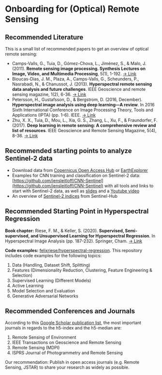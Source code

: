 # Onboarding for (Optical) Remote Sensing

## Recommended Literature

This is a small list of recommended papers to get an overview of optical
remote sensing:

* Camps-Valls, G., Tuia, D., Gómez-Chova, L., Jiménez, S., & Malo, J. (2011).
  **Remote sensing image processing. Synthesis Lectures on Image, Video, and
  Multimedia Processing**, 5(1), 1-192.
  [-> Link](https://doi.org/10.2200/S00392ED1V01Y201107IVM012)
* Bioucas-Dias, J. M., Plaza, A., Camps-Valls, G., Scheunders, P., Nasrabadi,
  N., & Chanussot, J. (2013). **Hyperspectral remote sensing data analysis and
  future challenges**. IEEE Geoscience and remote sensing magazine, 1(2), 6-36.
  [-> Link](https://ieeexplore.ieee.org/document/6555921)
* Petersson, H., Gustafsson, D., & Bergstrom, D. (2016, December).
  **Hyperspectral image analysis using deep learning—A review**. In 2016 Sixth
  International Conference on Image Processing Theory, Tools and Applications
  (IPTA) (pp. 1-6). IEEE.
  [-> Link](https://ieeexplore.ieee.org/abstract/document/7820963)
* Zhu, X. X., Tuia, D., Mou, L., Xia, G. S., Zhang, L., Xu, F., & Fraundorfer,
  F. (2017). **Deep learning in remote sensing: A comprehensive review and list
  of resources**. IEEE Geoscience and Remote Sensing Magazine, 5(4), 8-36.
  [-> Link](https://ieeexplore.ieee.org/abstract/document/8113128)


## Recommended starting points to analyze Sentinel-2 data

* Download data from [Copernicus Open Access Hub](https://scihub.copernicus.eu/dhus/#/home)
  or [EarthExplorer](https://earthexplorer.usgs.gov/)
* Examples for CNN training and classification on Sentinel-2 data:
  [https://github.com/jensleitloff/CNN-Sentinel](https://github.com/jensleitloff/CNN-Sentinel)
  with all tools and links to start with Sentinel-2 data, as well as
  [slides](https://github.com/jensleitloff/CNN-Sentinel/blob/master/slides/PyCon2018_LeitloffRiese_SatelliteData.pdf)
  and a [Youtube video](https://www.youtube.com/watch?v=tKRoMcBeWjQ)
* An overview of [Sentinel-2 indices](https://custom-scripts.sentinel-hub.com/custom-scripts/sentinel-2/indexdb/)
  from Sentinel-Hub

## Recommended Starting Point in Hyperspectral Regression

**Book chapter:** Riese, F. M., & Keller, S. (2020). **Supervised,
Semi-supervised, and Unsupervised Learning for Hyperspectral Regression**. In
Hyperspectral Image Analysis (pp. 187-232). Springer, Cham.
[-> Link](https://link.springer.com/chapter/10.1007%2F978-3-030-38617-7_7)

**Code examples:** [felixriese/hyperspectral-regression](https://github.com/felixriese/hyperspectral-regression). This repository includes code examples for the
following topics:

1. Data (Handling, Dataset Shift, Splitting)
2. Features (Dimensionality Reduction, Clustering, Feature Engineering & Selection)
3. Supervised Learning (Different Models)
4. Active Learning
5. Model Selection and Evaluation
6. Generative Adversarial Networks

## Recommended Conferences and Journals

According to this [Google Scholar publication list](https://scholar.google.com/citations?view_op=top_venues&hl=en&vq=eng_remotesensing),
the most important journals in regards to the h5-index and the h5-median are:

1. Remote Sensing of Environment
2. IEEE Transactions on Geoscience and Remote Sensing
3. Remote Sensing (MDPI)
4. ISPRS Journal of Photogrammetry and Remote Sensing

Our recommendation: Publish in open access journals (e.g. Remote Sensing,
JSTAR) to share your research as widely as possible.
